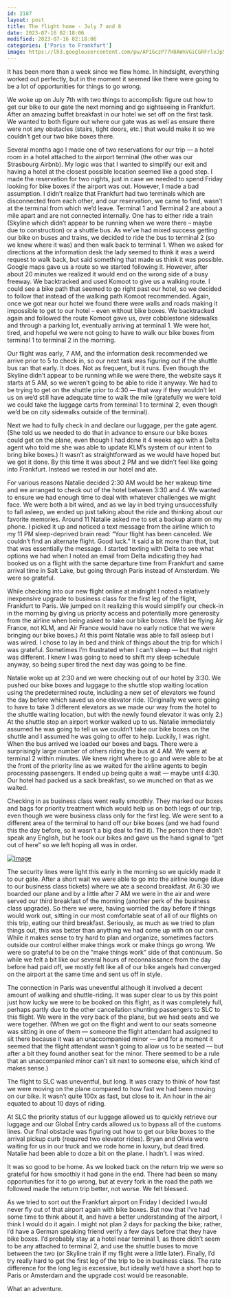 ```yaml
---
id: 2187
layout: post
title: The flight home - July 7 and 8
date: 2023-07-16 02:18:06
modified: 2023-07-16 02:18:06
categories: ['Paris to Frankfurt']
image: https://lh3.googleusercontent.com/pw/AP1GczP77H8AWnVGiCGRFrlxJp5oi8txwCL-lHKsCmI1glj1eqvPQV1OrmfG3FGEcwDMgZ9BjMssXbPOJq_4uEM2StDxE5AGOQRWbrb8ZfwjRMO8x2rh1A-F=s0
---
```






It has been more than a week since we flew home. In hindsight, everything worked out perfectly, but in the moment it seemed like there were going to be a lot of opportunities for things to go wrong.  




We woke up on July 7th with two things to accomplish: figure out how to get our bike to our gate the next morning and go sightseeing in Frankfurt. After an amazing buffet breakfast in our hotel we set off on the first task. We wanted to both figure out where our gate was as well as ensure there were not any obstacles (stairs, tight doors, etc.) that would make it so we couldn’t get our two bike boxes there.




Several months ago I made one of two reservations for our trip — a hotel room in a hotel attached to the airport terminal (the other was our Strasbourg Airbnb). My logic was that I wanted to simplify our exit and having a hotel at the closest possible location seemed like a good step. I made the reservation for two nights, just in case we needed to spend Friday looking for bike boxes if the airport was out. However, I made a bad assumption. I didn’t realize that Frankfurt had two terminals which are disconnected from each other, and our reservation, we came to find, wasn’t at the terminal from which we’d leave. Terminal 1 and Terminal 2 are about a mile apart and are not connected internally. One has to either ride a train (Skyline which didn’t appear to be running when we were there – maybe due to construction) or a shuttle bus. As we’ve had mixed success getting our bike on buses and trains, we decided to ride the bus to terminal 2 (so we knew where it was) and then walk back to terminal 1. When we asked for directions at the information desk the lady seemed to think it was a weird request to walk back, but said something that made us think it was possible. Google maps gave us a route so we started following it. However, after about 20 minutes we realized it would end on the wrong side of a busy freeway. We backtracked and used Komoot to give us a walking route. I could see a bike path that seemed to go right past our hotel, so we decided to follow that instead of the walking path Komoot recommended. Again, once we got near our hotel we found there were walls and roads making it impossible to get to our hotel – even without bike boxes. We backtracked again and followed the route Komoot gave us, over cobblestone sidewalks and through a parking lot, eventually arriving at terminal 1. We were hot, tired, and hopeful we were not going to have to walk our bike boxes from terminal 1 to terminal 2 in the morning. 




Our flight was early, 7 AM, and the information desk recommended we arrive prior to 5 to check in, so our next task was figuring out if the shuttle bus ran that early. It does. Not as frequent, but it runs. Even though the Skyline didn’t appear to be running while we were there, the website says it starts at 5 AM, so we weren’t going to be able to ride it anyway. We had to be trying to get on the shuttle prior to 4:30 — that way if they wouldn’t let us on we’d still have adequate time to walk the mile (gratefully we were told we could take the luggage carts from terminal 1 to terminal 2, even though we’d be on city sidewalks outside of the terminal).




Next we had to fully check in and declare our luggage, per the gate agent. (She told us we needed to do that in advance to ensure our bike boxes could get on the plane, even though I had done it 4 weeks ago with a Delta agent who told me she was able to update KLM’s system of our intent to bring bike boxes.) It wasn’t as straightforward as we would have hoped but we got it done. By this time it was about 2 PM and we didn’t feel like going into Frankfurt. Instead we rested in our hotel and ate.




For various reasons Natalie decided 2:30 AM would be her wakeup time and we arranged to check out of the hotel between 3:30 and 4. We wanted to ensure we had enough time to deal with whatever challenges we might face. We were both a bit wired, and as we lay in bed trying unsuccessfully to fall asleep, we ended up just talking about the ride and thinking about our favorite memories. Around 11 Natalie asked me to set a backup alarm on my phone. I picked it up and noticed a text message from the airline which to my 11 PM sleep-deprived brain read: “Your flight has been canceled. We couldn’t find an alternate flight. Good luck.” It said a bit more than that, but that was essentially the message. I started texting with Delta to see what options we had when I noted an email from Delta indicating they had booked us on a flight with the same departure time from Frankfurt and same arrival time in Salt Lake, but going through Paris instead of Amsterdam. We were so grateful. 




While checking into our new flight online at midnight I noted a relatively inexpensive upgrade to business class for the first leg of the flight, Frankfurt to Paris. We jumped on it realizing this would simplify our check-in in the morning by giving us priority access and potentially more generosity from the airline when being asked to take our bike boxes. (We’d be flying Air France, not KLM, and Air France would have no early notice that we were bringing our bike boxes.) At this point Natalie was able to fall asleep but I was wired. I chose to lay in bed and think of things about the trip for which I was grateful. Sometimes I’m frustrated when I can’t sleep — but that night was different. I knew I was going to need to shift my sleep schedule anyway, so being super tired the next day was going to be fine.




Natalie woke up at 2:30 and we were checking out of our hotel by 3:30. We pushed our bike boxes and luggage to the shuttle stop waiting location using the predetermined route, including a new set of elevators we found the day before which saved us one elevator ride. (Originally we were going to have to take 3 different elevators as we made our way from the hotel to the shuttle waiting location, but with the newly found elevator it was only 2.) At the shuttle stop an airport worker walked up to us. Natalie immediately assumed he was going to tell us we couldn’t take our bike boxes on the shuttle and I assumed he was going to offer to help. Luckily, I was right. When the bus arrived we loaded our boxes and bags. There were a surprisingly large number of others riding the bus at 4 AM. We were at terminal 2 within minutes. We knew right where to go and were able to be at the front of the priority line as we waited for the airline agents to begin processing passengers. It ended up being quite a wait — maybe until 4:30. Our hotel had packed us a sack breakfast, so we munched on that as we waited.




Checking in as business class went really smoothly. They marked our boxes and bags for priority treatment which would help us on both legs of our trip, even though we were business class only for the first leg. We were sent to a different area of the terminal to hand off our bike boxes (and we had found this the day before, so it wasn’t a big deal to find it). The person there didn’t speak any English, but he took our bikes and gave us the hand signal to “get out of here” so we left hoping all was in order.


[![image](https://lh3.googleusercontent.com/pw/AP1GczMRRIxioBkb1TC0FxvxHizI-mrTXESgYCMthqhY2qJV_rKnRZGGoWRGoVH6OPVPYhhS94YbSrusUWAIEtXM8188IWTGCEqZf7epyWxO3kELs2ZeO-Av=s0)](https://photos.app.goo.gl/rANNCK3YipUrQNWg8)


The security lines were light this early in the morning so we quickly made it to our gate. After a short wait we were able to go into the airline lounge (due to our business class tickets) where we ate a second breakfast. At 6:30 we boarded our plane and by a little after 7 AM we were in the air and were served our third breakfast of the morning (another perk of the business class upgrade). So there we were, having worried the day before if things would work out, sitting in our most comfortable seat of all of our flights on this trip, eating our third breakfast. Seriously, as much as we tried to plan things out, this was better than anything we had come up with on our own. While it makes sense to try hard to plan and organize, sometimes factors outside our control either make things work or make things go wrong. We were so grateful to be on the “make things work” side of that continuum. So while we felt a bit like our several hours of reconnaissance from the day before had paid off, we mostly felt like all of our bike angels had converged on the airport at the same time and sent us off in style. 




The connection in Paris was uneventful although it involved a decent amount of walking and shuttle-riding. It was super clear to us by this point just how lucky we were to be booked on this flight, as it was completely full, perhaps partly due to the other cancellation shunting passengers to SLC to this flight. We were in the very back of the plane, but we had seats and we were together. (When we got on the flight and went to our seats someone was sitting in one of them — someone the flight attendant had assigned to sit there because it was an unaccompanied minor — and for a moment it seemed that the flight attendant wasn’t going to allow us to be seated — but after a bit they found another seat for the minor. There seemed to be a rule that an unaccompanied minor can’t sit next to someone else, which kind of makes sense.)




The flight to SLC was uneventful, but long. It was crazy to think of how fast we were moving on the plane compared to how fast we had been moving on our bike. It wasn’t quite 100x as fast, but close to it. An hour in the air equated to about 10 days of riding.




At SLC the priority status of our luggage allowed us to quickly retrieve our luggage and our Global Entry cards allowed us to bypass all of the customs lines. Our final obstacle was figuring out how to get our bike boxes to the arrival pickup curb (required two elevator rides). Bryan and Olivia were waiting for us in our truck and we rode home in luxury, but dead tired. Natalie had been able to doze a bit on the plane. I hadn’t. I was wired.




It was so good to be home. As we looked back on the return trip we were so grateful for how smoothly it had gone in the end. There had been so many opportunities for it to go wrong, but at every fork in the road the path we followed made the return trip better, not worse. We felt blessed.




As we tried to sort out the Frankfurt airport on Friday I decided I would never fly out of that airport again with bike boxes. But now that I’ve had some time to think about it, and have a better understanding of the airport, I think I would do it again. I might not plan 2 days for packing the bike; rather, I’d have a German speaking friend verify a few days before that they have bike boxes. I’d probably stay at a hotel near terminal 1, as there didn’t seem to be any attached to terminal 2, and use the shuttle buses to move between the two (or Skyline train if my flight were a little later). Finally, I’d try really hard to get the first leg of the trip to be in business class. The rate difference for the long leg is excessive, but ideally we’d have a short hop to Paris or Amsterdam and the upgrade cost would be reasonable. 




What an adventure.




